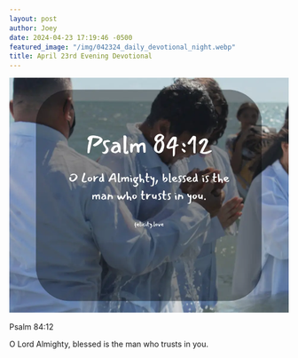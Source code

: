 ```yaml
---
layout: post
author: Joey
date: 2024-04-23 17:19:46 -0500
featured_image: "/img/042324_daily_devotional_night.webp"
title: April 23rd Evening Devotional
---
```


[![April 23rd 2024 - Evening Devotional](/img/042324_daily_devotional_night.webp)](/img/042324_daily_devotional_night.webp)

Psalm 84:12

O Lord Almighty, blessed is the man who trusts in you.